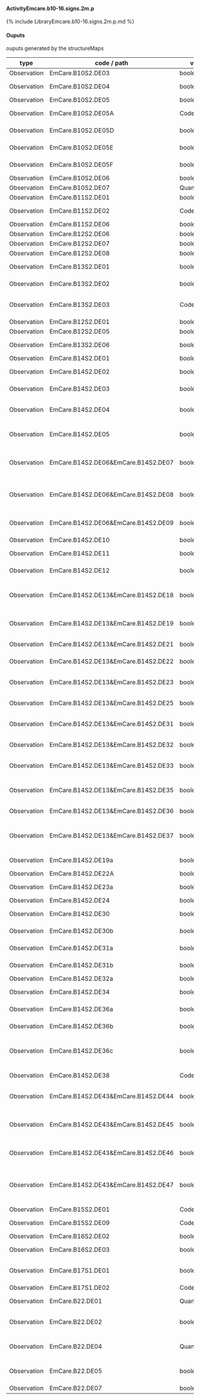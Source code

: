 #### ActivityEmcare.b10-16.signs.2m.p

{% include LibraryEmcare.b10-16.signs.2m.p.md %}
#### Ouputs

ouputs generated by the structureMaps

| type | code / path | valueType | Description |
|---|---|---|---|
| Observation | EmCare.B10S2.DE03 | boolean | Chest Indrawing |
| Observation | EmCare.B10S2.DE04 | boolean | Stridor in a calm child |
| Observation | EmCare.B10S2.DE05 | boolean | Wheezing |
| Observation | EmCare.B10S2.DE05A | CodeableConcept | Duration of wheezing |
| Observation | EmCare.B10S2.DE05D | boolean | Wheezing before this illness? |
| Observation | EmCare.B10S2.DE05E | boolean | Frequent cough at night |
| Observation | EmCare.B10S2.DE05F | boolean | Child known to have asthma |
| Observation | EmCare.B10S2.DE06 | boolean | Recurrent Wheeze |
| Observation | EmCare.B10S2.DE07 | Quantity | Oxygen Saturation |
| Observation | EmCare.B11S2.DE01 | boolean | Sunken eyes |
| Observation | EmCare.B11S2.DE02 | CodeableConcept | Skin pinch of Abdomen |
| Observation | EmCare.B11S2.DE06 | boolean | Restless and Irritable |
| Observation | EmCare.B12S2.DE06 | boolean | Yellow eyes |
| Observation | EmCare.B12S2.DE07 | boolean | Abnormal Bleeding |
| Observation | EmCare.B12S2.DE08 | boolean | Coca-Cola urine |
| Observation | EmCare.B13S2.DE01 | boolean | Tender swelling behind the ear |
| Observation | EmCare.B13S2.DE02 | boolean | Pus Seen Draining from the Ear |
| Observation | EmCare.B13S2.DE03 | CodeableConcept | Pus Seen Draining from the Ear for how long? |
| Observation | EmCare.B12S2.DE01 | boolean | Stiff neck |
| Observation | EmCare.B12S2.DE05 | boolean | Runny nose |
| Observation | EmCare.B13S2.DE06 | boolean | Large lymph nodes on two or more sites |
| Observation | EmCare.B14S2.DE01 | boolean | Red eyes |
| Observation | EmCare.B14S2.DE02 | boolean | Pus Draining from Eye |
| Observation | EmCare.B14S2.DE03 | boolean | Clouding of the Cornea |
| Observation | EmCare.B14S2.DE04 | boolean | Is Clouding of the Cornea a new problem |
| Observation | EmCare.B14S2.DE05 | boolean | Has Clouding of the Cornea previously been treated |
| Observation | EmCare.B14S2.DE06&EmCare.B14S2.DE07 | boolean | Generalised or Localised Skin Problem:Generalised Skin Problem |
| Observation | EmCare.B14S2.DE06&EmCare.B14S2.DE08 | boolean | Generalised or Localised Skin Problem:Localised Skin Problem |
| Observation | EmCare.B14S2.DE06&EmCare.B14S2.DE09 | boolean | Generalised or Localised Skin Problem:No Problem |
| Observation | EmCare.B14S2.DE10 | boolean | Measles Rash |
| Observation | EmCare.B14S2.DE11 | boolean | Measles within the last 3 months |
| Observation | EmCare.B14S2.DE12 | boolean | Blisters, Sores or Pustules |
| Observation | EmCare.B14S2.DE13&EmCare.B14S2.DE18 | boolean | Type of Skin Problem:Papular Urticaria or Papular Pruritic Eruptions |
| Observation | EmCare.B14S2.DE13&EmCare.B14S2.DE19 | boolean | Type of Skin Problem:Ringworm (Tinea) |
| Observation | EmCare.B14S2.DE13&EmCare.B14S2.DE21 | boolean | Type of Skin Problem:Scabies |
| Observation | EmCare.B14S2.DE13&EmCare.B14S2.DE22 | boolean | Type of Skin Problem:Chickenpox |
| Observation | EmCare.B14S2.DE13&EmCare.B14S2.DE23 | boolean | Type of Skin Problem:Herpes Zoster |
| Observation | EmCare.B14S2.DE13&EmCare.B14S2.DE25 | boolean | Type of Skin Problem:Impetigo |
| Observation | EmCare.B14S2.DE13&EmCare.B14S2.DE31 | boolean | Type of Skin Problem:Molluscum Contagiosum |
| Observation | EmCare.B14S2.DE13&EmCare.B14S2.DE32 | boolean | Type of Skin Problem:Warts |
| Observation | EmCare.B14S2.DE13&EmCare.B14S2.DE33 | boolean | Type of Skin Problem:Seborrhoeic Dermatitis |
| Observation | EmCare.B14S2.DE13&EmCare.B14S2.DE35 | boolean | Type of Skin Problem:Fixed Drug Reaction |
| Observation | EmCare.B14S2.DE13&EmCare.B14S2.DE36 | boolean | Type of Skin Problem:Eczema |
| Observation | EmCare.B14S2.DE13&EmCare.B14S2.DE37 | boolean | Type of Skin Problem:Steven Johnson Syndrome (SJS) |
| Observation | EmCare.B14S2.DE19a | boolean | Scalp Infection (tinea capitis) |
| Observation | EmCare.B14S2.DE22A | boolean | Severe rash |
| Observation | EmCare.B14S2.DE23a | boolean | Disseminated Herpes Zoster |
| Observation | EmCare.B14S2.DE24 | boolean | Eye Involvement |
| Observation | EmCare.B14S2.DE30 | boolean | Skin Infection extends to Muscle |
| Observation | EmCare.B14S2.DE30b | boolean | Extensive impetigo lesions |
| Observation | EmCare.B14S2.DE31a | boolean | Extensive molluscum lesions |
| Observation | EmCare.B14S2.DE31b | boolean | Molluscum lesions close to the eye |
| Observation | EmCare.B14S2.DE32a | boolean | Extensive warts |
| Observation | EmCare.B14S2.DE34 | boolean | Severe Seborrhoeic Dermatitis |
| Observation | EmCare.B14S2.DE36a | boolean | Secondary bacterial infection of eczema |
| Observation | EmCare.B14S2.DE36b | boolean | Severe acute moist or weeping eczema |
| Observation | EmCare.B14S2.DE36c | boolean | Secondary herpes infection of eczema (eczema herpeticum) |
| Observation | EmCare.B14S2.DE38 | CodeableConcept | Oral sores or Mouth Ulcers |
| Observation | EmCare.B14S2.DE43&EmCare.B14S2.DE44 | boolean | Add a Skin or Mouth or Eye Problem:Skin Problem |
| Observation | EmCare.B14S2.DE43&EmCare.B14S2.DE45 | boolean | Add a Skin or Mouth or Eye Problem:Oral Sores or Mouth Ulcers |
| Observation | EmCare.B14S2.DE43&EmCare.B14S2.DE46 | boolean | Add a Skin or Mouth or Eye Problem:Eye Problem |
| Observation | EmCare.B14S2.DE43&EmCare.B14S2.DE47 | boolean | Add a Skin or Mouth or Eye Problem:No - Do not add a Skin or Mouth or Eye Problem |
| Observation | EmCare.B15S2.DE01 | CodeableConcept | Palmar Pallor |
| Observation | EmCare.B15S2.DE09 | CodeableConcept | Mucous membrane pallor |
| Observation | EmCare.B16S2.DE02 | boolean | Open skin lesions |
| Observation | EmCare.B16S2.DE03 | boolean | Visible and severe weight loss |
| Observation | EmCare.B17S1.DE01 | boolean | Mumps/parotitis: Swelling around cheek/jaw |
| Observation | EmCare.B17S1.DE02 | CodeableConcept | Duration of Mumps |
| Observation | EmCare.B22.DE01 | Quantity | Respiratory Rate (breaths per minute) |
| Observation | EmCare.B22.DE02 | boolean | Unable to perform Respiratory Rate at this time |
| Observation | EmCare.B22.DE04 | Quantity | Respiratory Rate Second Count (breaths per minute) |
| Observation | EmCare.B22.DE05 | boolean | Respiratory Rate Second Count Not Possible |
| Observation | EmCare.B22.DE07 | boolean | Fast Breathing |

